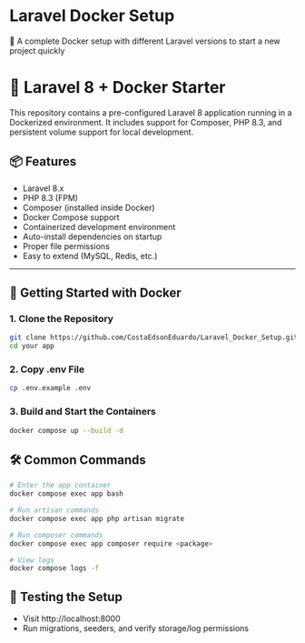# Laravel Docker Setup
🐳 A complete Docker setup with different Laravel versions to start a new project quickly

# 🚀 Laravel 8 + Docker Starter

This repository contains a pre-configured Laravel 8 application running in a Dockerized environment. It includes support for Composer, PHP 8.3, and persistent volume support for local development.

## 📦 Features

- Laravel 8.x
- PHP 8.3 (FPM)
- Composer (installed inside Docker)
- Docker Compose support
- Containerized development environment
- Auto-install dependencies on startup
- Proper file permissions
- Easy to extend (MySQL, Redis, etc.)

---

## 🐳 Getting Started with Docker

### 1. Clone the Repository

```bash
git clone https://github.com/CostaEdsonEduardo/Laravel_Docker_Setup.git as your-app
cd your app
```

### 2. Copy .env File

```bash
cp .env.example .env
```

### 3. Build and Start the Containers

```bash
docker compose up --build -d
```

## 🛠️ Common Commands

```bash
# Enter the app container
docker compose exec app bash

# Run artisan commands
docker compose exec app php artisan migrate

# Run composer commands
docker compose exec app composer require <package>

# View logs
docker compose logs -f
```
## 🧪 Testing the Setup

- Visit http://localhost:8000
- Run migrations, seeders, and verify storage/log permissions

